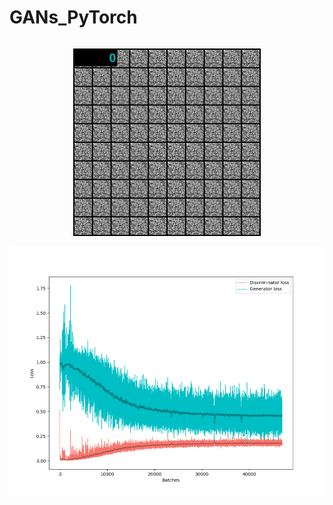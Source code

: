 # GANs_PyTorch

```python

```

<p align="center">
  <img width="300" height="300" src=imgs/CGAN_output.gif>
</p>

<img width="600" height="400" src=imgs/CGAN_loss.png>
